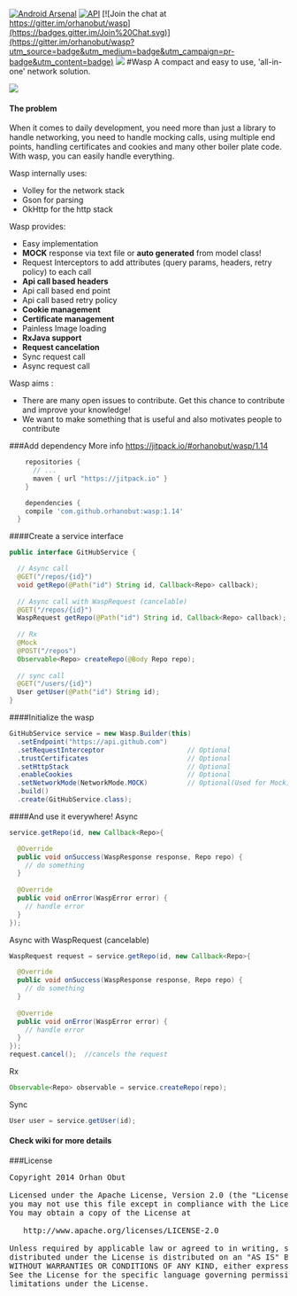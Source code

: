 [![Android Arsenal](https://img.shields.io/badge/Android%20Arsenal-Wasp-brightgreen.svg?style=flat)](https://android-arsenal.com/details/1/1412)    [![API](https://img.shields.io/badge/API-10%2B-brightgreen.svg?style=flat)](https://android-arsenal.com/api?level=10) [![Join the chat at https://gitter.im/orhanobut/wasp](https://badges.gitter.im/Join%20Chat.svg)](https://gitter.im/orhanobut/wasp?utm_source=badge&utm_medium=badge&utm_campaign=pr-badge&utm_content=badge) [![](https://img.shields.io/badge/AndroidWeekly-%23143-blue.svg)](http://androidweekly.net/issues/issue-143)
#Wasp
A compact and easy to use, 'all-in-one' network solution. 

<img src='https://github.com/orhanobut/wasp/blob/master/images/wasp-diagram.png'/>

#### The problem
When it comes to daily development, you need more than just a library to handle networking, you need to handle mocking calls, using multiple end points, handling certificates and cookies and many other boiler plate code. With wasp, you can easily handle everything.

Wasp internally uses:
- Volley for the network stack
- Gson for parsing
- OkHttp for the http stack

Wasp provides:
- Easy implementation
- **MOCK** response via text file or **auto generated** from model class!
- Request Interceptors to add attributes (query params, headers, retry policy) to each call
- **Api call based headers**
- Api call based end point
- Api call based retry policy
- **Cookie management**
- **Certificate management**
- Painless Image loading
- **RxJava support**
- **Request cancelation**
- Sync request call
- Async request call

Wasp aims :
- There are many open issues to contribute. Get this chance to contribute and improve your knowledge!
- We want to make something that is useful and also motivates people to contribute

###Add dependency
More info https://jitpack.io/#orhanobut/wasp/1.14
```groovy
	repositories {
	  // ...
	  maven { url "https://jitpack.io" }
	}

	dependencies {
  	compile 'com.github.orhanobut:wasp:1.14'
  }
```

####Create a service interface

```java
public interface GitHubService {

  // Async call
  @GET("/repos/{id}")
  void getRepo(@Path("id") String id, Callback<Repo> callback);
  
  // Async call with WaspRequest (cancelable)
  @GET("/repos/{id}")
  WaspRequest getRepo(@Path("id") String id, Callback<Repo> callback);
    
  // Rx
  @Mock
  @POST("/repos")
  Observable<Repo> createRepo(@Body Repo repo);
  
  // sync call
  @GET("/users/{id}")
  User getUser(@Path("id") String id);
}
```

####Initialize the wasp

```java
GitHubService service = new Wasp.Builder(this)
  .setEndpoint("https://api.github.com")
  .setRequestInterceptor                     // Optional
  .trustCertificates                         // Optional
  .setHttpStack                              // Optional
  .enableCookies                             // Optional
  .setNetworkMode(NetworkMode.MOCK)          // Optional(Used for Mock)
  .build()
  .create(GitHubService.class);
```

####And use it everywhere!
Async
```java
service.getRepo(id, new Callback<Repo>{

  @Override
  public void onSuccess(WaspResponse response, Repo repo) {
    // do something
  }
  
  @Override
  public void onError(WaspError error) {
    // handle error
  }
});
```

Async with WaspRequest (cancelable)
```java
WaspRequest request = service.getRepo(id, new Callback<Repo>{

  @Override
  public void onSuccess(WaspResponse response, Repo repo) {
    // do something
  }
  
  @Override
  public void onError(WaspError error) {
    // handle error
  }
});
request.cancel();  //cancels the request
```

Rx
```java
Observable<Repo> observable = service.createRepo(repo);
```

Sync
```java
User user = service.getUser(id);
```
#### Check wiki for more details

###License
<pre>
Copyright 2014 Orhan Obut

Licensed under the Apache License, Version 2.0 (the "License");
you may not use this file except in compliance with the License.
You may obtain a copy of the License at

   http://www.apache.org/licenses/LICENSE-2.0

Unless required by applicable law or agreed to in writing, software
distributed under the License is distributed on an "AS IS" BASIS,
WITHOUT WARRANTIES OR CONDITIONS OF ANY KIND, either express or implied.
See the License for the specific language governing permissions and
limitations under the License.
</pre>
